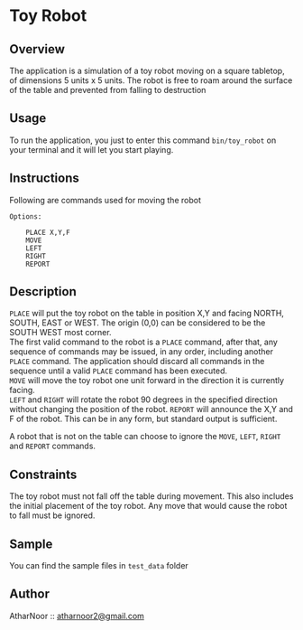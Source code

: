 Toy Robot
======

Overview
--------

The application is a simulation of a toy robot moving on a square tabletop, of dimensions 5 units x 5 units. The robot is free to roam around the surface of the table and prevented from falling to destruction

Usage
--------

To run the application, you just to enter this command `bin/toy_robot` on your terminal and it will let you start playing.

Instructions
------------

Following are commands used for moving the robot

```
Options:

    PLACE X,Y,F
    MOVE
    LEFT
    RIGHT
    REPORT

```

Description
------------

`PLACE` will put the toy robot on the table in position X,Y and facing NORTH, SOUTH, EAST or WEST.
The origin (0,0) can be considered to be the SOUTH WEST most corner.  
The first valid command to the robot is a `PLACE` command, after that, any sequence of commands may be issued, in any order, including another `PLACE` command. The application should discard all commands in the sequence until a valid `PLACE` command has been executed.  
`MOVE` will move the toy robot one unit forward in the direction it is currently facing.  
`LEFT` and `RIGHT` will rotate the robot 90 degrees in the specified direction without changing the position of the robot. 
`REPORT` will announce the X,Y and F of the robot. This can be in any form, but standard output is sufficient.  

A robot that is not on the table can choose to ignore the `MOVE`, `LEFT`, `RIGHT` and `REPORT` commands.  


Constraints
-----------

The toy robot must not fall off the table during movement. This also includes the initial placement of the toy robot. Any move that would cause the robot to fall must be ignored.  


Sample
-------

You can find the sample files in `test_data` folder


Author
------

AtharNoor :: atharnoor2@gmail.com
